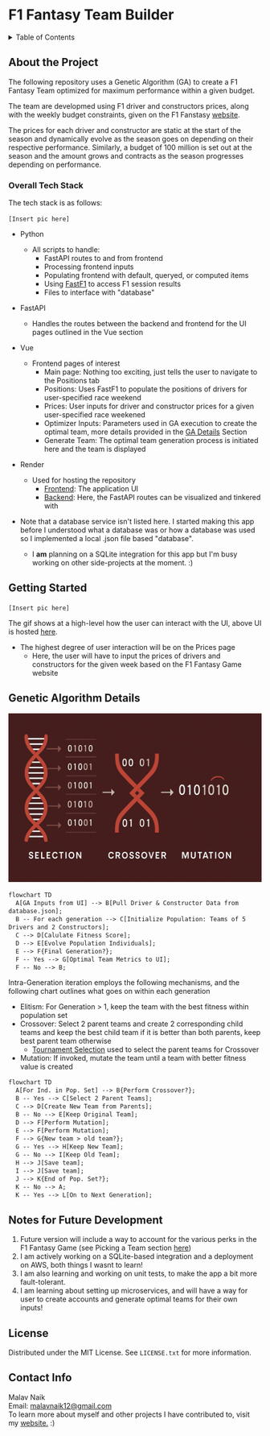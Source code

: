 # F1 Fantasy Team Builder
<details>
  <summary>Table of Contents</summary>
  <ol>
    <li><a href="#about-the-project">About The Project</a></li>
    <li><a href="#overall-tech-stack">Tech Stack</a></li>
    <li><a href="#getting-started">App Usage</a></li>
    <li><a href="#genetic-algorithm-details">GA Details</a></li>
    <li><a href="#notes-for-future-evelopment">App Notes</a></li>
    <li><a href="#license">License</a></li>
    <li><a href="#contact-info">Contact</a></li>
  </ol>
</details>


## About the Project
The following repository uses a Genetic Algorithm (GA) to create a F1 Fantasy Team optimized for maximum performance within a given budget. 

The team are developmed using F1 driver and constructors prices, along with the weekly budget constraints, given on the F1 Fanstasy [website](https://fantasy.formula1.com/en/create-team).

The prices for each driver and constructor are static at the start of the season and dynamically evolve as the season goes on depending on their respective performance. Similarly, a budget of 100 million is set out at the season and the amount grows and contracts as the season progresses depending on performance.

### Overall Tech Stack
The tech stack is as follows:

`[Insert pic here]`

- Python
  - All scripts to handle:
    - FastAPI routes to and from frontend
    - Processing frontend inputs
    - Populating frontend with default, queryed, or computed items
    - Using [FastF1](https://github.com/theOehrly/Fast-F1) to access F1 session results
    - Files to interface with "database"

- FastAPI
  - Handles the routes between the backend and frontend for the UI pages outlined in the Vue section 

- Vue
  - Frontend pages of interest
    - Main page: Nothing too exciting, just tells the user to navigate to the Positions tab
    - Positions: Uses FastF1 to populate the positions of drivers for user-specified race weekend
    - Prices: User inputs for driver and constructor prices for a given user-specified race weekened
    - Optimizer Inputs: Parameters used in GA execution to create the optimal team, more details provided in the <a href="#genetic-algorithm-details">GA Details</a> Section
    - Generate Team: The optimal team generation process is initiated here and the team is displayed

- Render
  - Used for hosting the repository
    - [Frontend](https://f1-fantasy-model.onrender.com/): The application UI
    - [Backend](https://f1-fantasy-model-backend.onrender.com/docs): Here, the FastAPI routes can be visualized and tinkered with

- Note that a database service isn't listed here. I started making this app before I understood what a database was or how a database was used so I implemented a local .json file based "database".
  - I **am** planning on a SQLite integration for this app but I'm busy working on other side-projects at the moment. :)

## Getting Started
`[Insert pic here]`

The gif shows at a high-level how the user can interact with the UI, above UI is hosted [here](https://f1-fantasy-model.onrender.com/).
- The highest degree of user interaction will be on the Prices page
  - Here, the user will have to input the prices of drivers and constructors for the given week based on the F1 Fantasy Game website

## Genetic Algorithm Details
![ga_image](readme_images/ga_image.png)
```mermaid
flowchart TD
  A[GA Inputs from UI] --> B[Pull Driver & Constructor Data from database.json];
  B -- For each generation --> C[Initialize Population: Teams of 5 Drivers and 2 Constructors];
  C --> D[Calulate Fitness Score];
  D --> E[Evolve Population Individuals];
  E --> F{Final Generation?};
  F -- Yes --> G[Optimal Team Metrics to UI];
  F -- No --> B;
```

Intra-Generation iteration employs the following mechanisms, and the following chart outlines what goes on within each generation
- Elitism: For Generation > 1, keep the team with the best fitness within population set 
- Crossover: Select 2 parent teams and create 2 corresponding child teams and keep the best child team if it is better than both parents, keep best parent team otherwise
  - [Tournament Selection](https://www.baeldung.com/cs/ga-tournament-selection) used to select the parent teams for Crossover
- Mutation: If invoked, mutate the team until a team with better fitness value is created
```mermaid
flowchart TD
  A[For Ind. in Pop. Set] --> B{Perform Crossover?};
  B -- Yes --> C[Select 2 Parent Teams];
  C --> D[Create New Team from Parents];
  B -- No --> E[Keep Original Team];
  D --> F[Perform Mutation];
  E --> F[Perform Mutation];
  F --> G{New team > old team?};
  G -- Yes --> H[Keep New Team];
  G -- No --> I[Keep Old Team];
  H --> J[Save team];
  I --> J[Save team];
  J --> K{End of Pop. Set?};
  K -- No --> A;
  K -- Yes --> L[On to Next Generation];
```

## Notes for Future Development
1) Future version will include a way to account for the various perks in the F1 Fantasy Game (see Picking a Team section [here](https://fantasy.formula1.com/en/faqs))
2) I am actively working on a SQLite-based integration and a deployment on AWS, both things I wasnt to learn!
3) I am also learning and working on unit tests, to make the app a bit more fault-tolerant.
4) I am learning about setting up microservices, and will have a way for user to create accounts and generate optimal teams for their own inputs!

## License
Distributed under the MIT License. See `LICENSE.txt` for more information.


## Contact Info
Malav Naik \
Email: malavnaik12@gmail.com \
To learn more about myself and other projects I have contributed to, visit my [website.](https://sites.google.com/view/malavnaik) :)